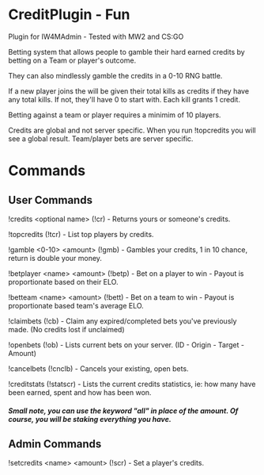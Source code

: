 # CreditPlugin - Fun
Plugin for IW4MAdmin - Tested with MW2 and CS:GO

Betting system that allows people to gamble their hard earned credits by betting on a Team or player's outcome. 

They can also mindlessly gamble the credits in a 0-10 RNG battle.

If a new player joins the will be given their total kills as credits if they have any total kills. If not, they'll have 0 to start with. 
Each kill grants 1 credit.

Betting against a team or player requires a minimim of 10 players.

Credits are global and not server specific. When you run !topcredits you will see a global result. Team/player bets are server specific.

# Commands
## User Commands
  !credits \<optional name> (!cr) - Returns yours or someone's credits.

  !topcredits (!tcr) - List top players by credits.
    
  !gamble \<0-10> \<amount> (!gmb) - Gambles your credits, 1 in 10 chance, return is double your money.
  
  !betplayer \<name> \<amount> (!betp) - Bet on a player to win - Payout is proportionate based on their ELO.
  
  !betteam \<name> \<amount> (!bett) - Bet on a team to win - Payout is proportionate based team's average ELO.
  
  !claimbets (!cb) - Claim any expired/completed bets you've previously made. (No credits lost if unclaimed)
  
  !openbets (!ob) - Lists current bets on your server. (ID - Origin - Target - Amount)
  
  !cancelbets (!cnclb) - Cancels your existing, open bets.
  
  !creditstats (!statscr) - Lists the current credits statistics, ie: how many have been earned, spent and how has been won.

  
  ##### Small note, you can use the keyword "all" in place of the amount. Of course, you will be staking everything you have.

## Admin Commands
!setcredits \<name> \<amount> (!scr) - Set a player's credits.
